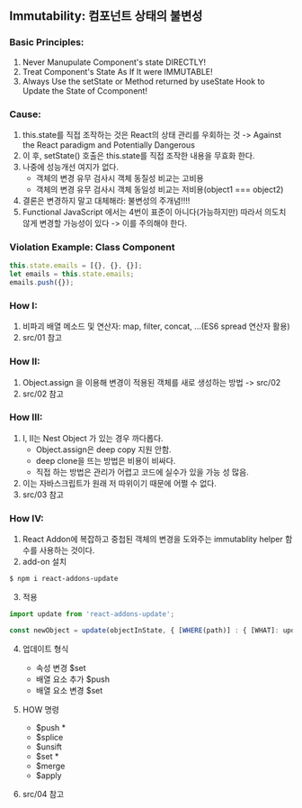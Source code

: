 ## Immutability: 컴포넌트 상태의 불변성

### Basic Principles:
1. Never Manupulate Component's state DIRECTLY!
2. Treat Component's State As If It were IMMUTABLE!
3. Always Use the setState or Method returned by useState Hook to Update the State of Ccomponent!

### Cause:
1. this.state를 직접 조작하는 것은 React의 상태 관리를 우회하는 것 -> Against the React paradigm and Potentially Dangerous
2. 이 후, setState() 호출은 this.state를 직접 조작한 내용을 무효화 한다.
3. 나중에 성능개선 여지가 없다.
    - 객체의 변경 유무 검사시 객체 동질성 비교는 고비용
    - 객체의 변경 유무 검사시 객체 동일성 비교는 저비용(object1 === object2)
4. 결론은 변경하지 말고 대체해라: 불변성의 주개념!!!!
5. Functional JavaScript 에서는 4번이 표준이 아니다(가능하지만) 따라서 의도치 않게 변경할 가능성이 있다 -> 이를 주의해야 한다.

### Violation Example: Class Component
```javascript
this.state.emails = [{}, {}, {}];
let emails = this.state.emails;
emails.push({});
```

### How I:
1. 비파괴 배열 메소드 및 연산자: map, filter, concat, ...(ES6 spread 연산자 활용)
2. src/01 참고

### How II:
1. Object.assign 을 이용해 변경이 적용된 객체를 새로 생성하는 방법 -> src/02
2. src/02 참고

### How III:
1. I, II는 Nest Object 가 있는 경우 까다롭다.
   - Object.assign은 deep copy 지원 안함.
   - deep clone을 뜨는 방법은 비용이 비싸다.
   - 직접 하는 방법은 관리가 어렵고 코드에 실수가 있을 가능 성 많음.
2. 이는 자바스크립트가 원래 저 따위이기 때문에 어쩔 수 없다.
3. src/03 참고

### How IV:
1. React Addon에 복잡하고 중첩된 객체의 변경을 도와주는 immutablity helper 함수를 사용하는 것이다.
2. add-on 설치
```bash
$ npm i react-addons-update
```

3. 적용
```javascript
import update from 'react-addons-update';

const newObject = update(objectInState, { [WHERE(path)] : { [WHAT]: updateValue } });
```

4. 업데이트 형식
   - 속성 변경       $set
   - 배열 요소 추가   $push
   - 배열 요소 변경   $set

5. HOW 명령
   - $push      *
   - $splice
   - $unsift
   - $set       *
   - $merge
   - $apply

6. src/04 참고